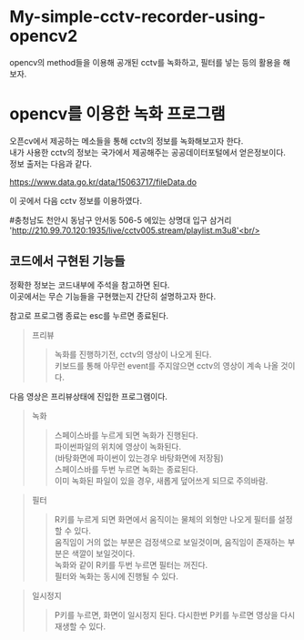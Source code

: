 # My-simple-cctv-recorder-using-opencv2
opencv의 method들을 이용해 공개된 cctv를 녹화하고, 필터를 넣는 등의 활용을 해보자.


opencv를 이용한 녹화 프로그램
============================
오픈cv에서 제공하는 메소들을 통해 cctv의 정보를 녹화해보고자 한다. <br/> 
내가 사용한 cctv의 정보는 국가에서 제공해주는 공공데이터포털에서 얻은정보이다. <br/> 
정보 출저는 다음과 같다.

  https://www.data.go.kr/data/15063717/fileData.do
  
이 곳에서 다음 cctv 정보를 이용하였다. <br/> 

  #충청남도 천안시 동남구 안서동 506-5 에있는 상명대 입구 삼거리 <br/> 
  'http://210.99.70.120:1935/live/cctv005.stream/playlist.m3u8'<br/> 

코드에서 구현된 기능들 
--------------------------
정확한 정보는 코드내부에 주석을 참고하면 된다. <br/>
이곳에서는 무슨 기능들을 구현했는지 간단히 설명하고자 한다. <br/>

  참고로 프로그램 종료는 esc를 누르면 종료된다. 

>프리뷰
>  >  녹화를 진행하기전, cctv의 영상이 나오게 된다. <br/>
>  > 키보드를 통해 아무런 event를 주지않으면 cctv의 영상이 계속 나올 것이다.<br/>


다음 영상은 프리뷰상태에 진입한 프로그램이다. <br/>

>녹화
>  >  스페이스바를 누르게 되면 녹화가 진행된다.<br/>
>  > 파이썬파일의 위치에 영상이 녹화된다.<br/>
>  > (바탕화면에 파이썬이 있는경우 바탕화면에 저장됨)<br/>
>  > 스페이스바를 두번 누르면 녹화는 종료된다.<br/>
>  >  이미 녹화된 파일이 있을 경우, 새롭게 덮어쓰게 되므로 주의바람.<br/>



>필터
>  >  R키를 누르게 되면 화면에서 움직이는 물체의 외형만 나오게 필터를 설정할 수 있다. <br/>
>  > 움직임이 거의 없는 부분은 검정색으로 보일것이며, 움직임이 존재하는 부분은 색깔이 보일것이다.<br/>
>  >  녹화와 같이 R키를 두번 누르면 필터는 꺼진다.<br/>
>  >  필터와 녹화는 동시에 진행될 수 있다.<br/>


>일시정지
>  > P키를 누르면, 화면이 일시정지 된다. 다시한번 P키를 누르면 영상을 다시 재생할 수 있다.<br/>
